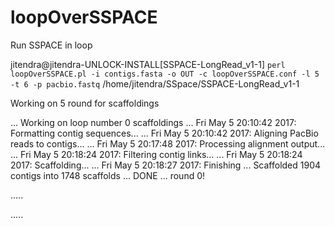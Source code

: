 # loopOverSSPACE
Run SSPACE in loop

jitendra@jitendra-UNLOCK-INSTALL[SSPACE-LongRead_v1-1] `perl loopOverSSPACE.pl -i contigs.fasta -o OUT -c loopOverSSPACE.conf -l 5
-t 6 -p pacbio.fastq`
/home/jitendra/SSpace/SSPACE-LongRead_v1-1

Working on 5 round for scaffoldings 

... Working on loop number 0 scaffoldings
... Fri May  5 20:10:42 2017: Formatting contig sequences...
... Fri May  5 20:10:42 2017: Aligning PacBio reads to contigs...
... Fri May  5 20:17:48 2017: Processing alignment output...
... Fri May  5 20:18:24 2017: Filtering contig links...
... Fri May  5 20:18:24 2017: Scaffolding...
... Fri May  5 20:18:27 2017: Finishing
... Scaffolded 1904 contigs into 1748 scaffolds
... DONE ... round 0!

.....

.....

